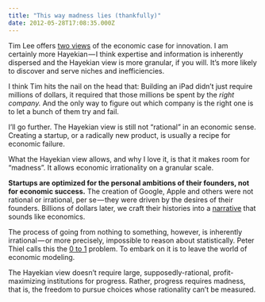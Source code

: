 ```yaml
---
title: "This way madness lies (thankfully)"
date: 2012-05-28T17:08:35.000Z
---
```


Tim Lee offers [two views](http://www.forbes.com/sites/timothylee/2012/05/27/two-views-of-innovation/) of the economic case for innovation. I am certainly more Hayekian — I think expertise and information is inherently dispersed and the Hayekian view is more granular, if you will. It’s more likely to discover and serve niches and inefficiencies.

I think Tim hits the nail on the head that:
Building an iPad didn’t just require millions of dollars, it required that those millions be spent by the _right company._ And the only way to figure out which company is the right one is to let a bunch of them try and fail.

I’ll go further. The Hayekian view is still not “rational” in an economic sense. Creating a startup, or a radically new product, is usually a recipe for economic failure.

What the Hayekian view allows, and why I love it, is that it makes room for “madness”. It allows economic irrationality on a granular scale.

**Startups are optimized for the personal ambitions of their founders, not for economic success.** The creation of Google, Apple and others were not rational or irrational, per se — they were driven by the desires of their founders. Billions of dollars later, we craft their histories into a [narrative](https://www.google.com/search?q=narrative+fallacy) that sounds like economics.

The process of going from nothing to something, however, is inherently irrational — or more precisely, impossible to reason about statistically. Peter Thiel calls this the [0 to 1](http://blakemasters.tumblr.com/post/20400301508/cs183class1) problem. To embark on it is to leave the world of economic modeling.

The Hayekian view doesn’t require large, supposedly-rational, profit-maximizing institutions for progress. Rather, progress requires madness, that is, the freedom to pursue choices whose rationality can’t be measured.
